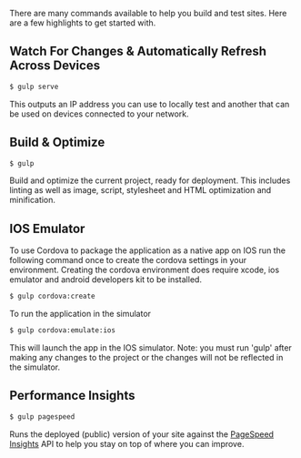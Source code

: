 There are many commands available to help you build and test sites. Here are a few highlights to get started with.

## Watch For Changes & Automatically Refresh Across Devices

```sh
$ gulp serve
```

This outputs an IP address you can use to locally test and another that can be used on devices connected to your network.

## Build & Optimize

```sh
$ gulp
```

Build and optimize the current project, ready for deployment.
This includes linting as well as image, script, stylesheet and HTML optimization and minification.

## IOS Emulator

To use Cordova to package the application as a native app on IOS run the following command once to create the cordova settings in your environment.  Creating the cordova environment does require xcode, ios emulator and android developers kit to be installed.

```sh
$ gulp cordova:create
```

To run the application in the simulator

```sh
$ gulp cordova:emulate:ios
```

This will launch the app in the IOS simulator.  Note: you must run 'gulp' after making any changes to the project or the changes will not be reflected in the simulator.

## Performance Insights

```sh
$ gulp pagespeed
```

Runs the deployed (public) version of your site against the [PageSpeed Insights](https://developers.google.com/speed/pagespeed/insights/) API to help you stay on top of where you can improve.
